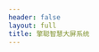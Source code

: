 ```yaml
---
header: false
layout: full
title: 擎聪智慧大屏系统
---
```


<script setup lang="ts">
import Index from './Index.vue'
</script>

<Index></Index>
